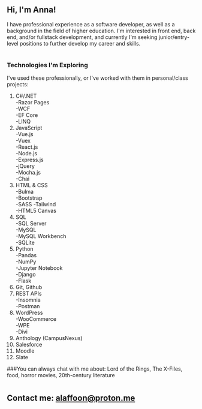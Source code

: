 ## Hi, I'm Anna! 
I have professional experience as a software developer, as well as a background in the field of higher education.
I'm interested in front end, back end, and/or fullstack development, and currently I'm seeking junior/entry-level positions to further develop my career and skills.  
#   
### Technologies I'm Exploring
  
I've used these professionally, or I've worked with them in personal/class projects:

1. C#/.NET  
   -Razor Pages  
   -WCF  
   -EF Core  
   -LINQ  
2. JavaScript  
   -Vue.js  
   -Vuex  
   -React.js  
   -Node.js  
   -Express.js    
   -jQuery     
   -Mocha.js  
   -Chai  
4. HTML & CSS  
   -Bulma  
   -Bootstrap   
   -SASS
   -Tailwind   
   -HTML5 Canvas 
6. SQL  
   -SQL Server  
   -MySQL  
   -MySQL Workbench  
   -SQLite  
7. Python  
   -Pandas  
   -NumPy  
   -Jupyter Notebook  
   -Django  
   -Flask  
8. Git, Github  
9. REST APIs  
   -Insomnia  
   -Postman  
10. WordPress  
   -WooCommerce  
  -WPE  
   -Divi   
12. Anthology (CampusNexus)  
13. Salesforce  
14. Moodle
15. Slate

###You can always chat with me about:
Lord of the Rings, The X-Files, food, horror movies, 20th-century literature

#   
   
## Contact me: [alaffoon@proton.me](mailto:alaffoon@protone.me)
